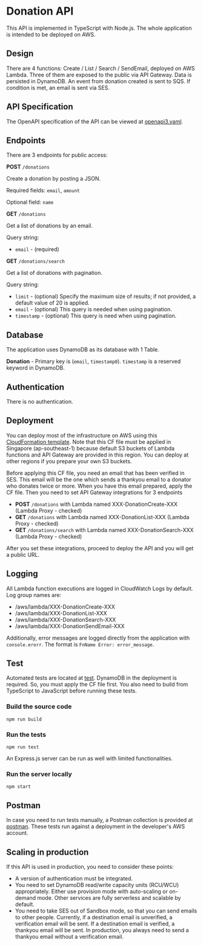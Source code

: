 # Donation API
This API is implemented in TypeScript with Node.js.
The whole application is intended to be deployed on AWS.

## Design
There are 4 functions: Create / List / Search / SendEmail, deployed on AWS Lambda.
Three of them are exposed to the public via API Gateway.
Data is persisted in DynamoDB. An event from donation created is sent to SQS.
If condition is met, an email is sent via SES.

## API Specification
The OpenAPI specification of the API can be viewed at [openapi3.yaml](openapi3.yaml).


## Endpoints
There are 3 endpoints for public access:

**POST** `/donations`

Create a donation by posting a JSON.

Required fields: `email`, `amount`

Optional field: `name`

**GET** `/donations`

Get a list of donations by an email.

Query string:
- `email` - (required)

**GET** `/donations/search`

Get a list of donations with pagination.

Query string:
- `limit` - (optional) Specify the maximum size of results; if not provided, a default value of 20 is applied.
- `email` - (optional) This query is needed when using pagination.
- `timestamp` - (optional) This query is need when using pagination.

## Database
The application uses DynamoDB as its database with 1 Table.

**Donation** - Primary key is (`email`, `timestamp0`).
`timestamp` is a reserved keyword in DynamoDB.

## Authentication
There is no authentication.

## Deployment
You can deploy most of the infrastructure on AWS using this [CloudFormation template](cf_template.yaml).
Note that this CF file must be applied in Singapore (ap-southeast-1) because default S3 buckets of Lambda functions and API Gateway are provided in this region.
You can deploy at other regions if you prepare your own S3 buckets.

Before applying this CF file, you need an email that has been verified in SES.
This email will be the one which sends a thankyou email to a donator who donates twice or more.
When you have this email prepared, apply the CF file.
Then you need to set API Gateway integrations for 3 endpoints
- **POST** `/donations` with Lambda named XXX-DonationCreate-XXX (Lambda Proxy - checked)
- **GET** `/donations` with Lambda named XXX-DonationList-XXX (Lambda Proxy - checked)
- **GET** `/donations/search` with Lambda named XXX-DonationSearch-XXX (Lambda Proxy - checked)

After you set these integrations, proceed to deploy the API and you will get a public URL.

## Logging
All Lambda function executions are logged in CloudWatch Logs by default.
Log group names are:
- /aws/lambda/XXX-DonationCreate-XXX
- /aws/lambda/XXX-DonationList-XXX
- /aws/lambda/XXX-DonationSearch-XXX
- /aws/lambda/XXX-DonationSendEmail-XXX

Additionally, error messages are logged directly from the application with `console.erorr`.
The format is `FnName Error: error_message`.

## Test
Automated tests are located at [test](test). DynamoDB in the deployment is required.
So, you must apply the CF file first.
You also need to build from TypeScript to JavaScript before running these tests.

### Build the source code
`npm run build`

### Run the tests
`npm run test`

An Express.js server can be run as well with limited functionalities.
### Run the server locally
`npm start`

## Postman
In case you need to run tests manually, a Postman collection is provided at [postman](postman).
These tests run against a deployment in the developer's AWS account.

## Scaling in production
If this API is used in production, you need to consider these points:
- A version of authentication must be integrated.
- You need to set DynamoDB read/write capacity units (RCU/WCU) appropriately.
Either use provision mode with auto-scaling or on-demand mode.
Other services are fully serverless and scalable by default.
- You need to take SES out of Sandbox mode, so that you can send emails to other people.
Currently, if a destination email is unverified, a verification email will be sent.
If a destination email is verified, a thankyou email will be sent.
In production, you always need to send a thankyou email without a verification email.
